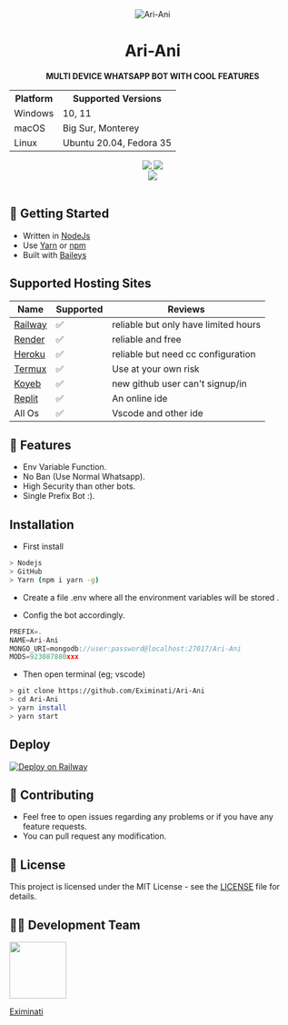 

<div align="center">
    <img src="https://i.pinimg.com/564x/a1/83/38/a183388b010c4a47c828ecc20d27b79c.jpg" alt="Ari-Ani" />
</div>

<h1 align="center">Ari-Ani</h1>

<p align="center">
    <strong>MULTI DEVICE WHATSAPP BOT WITH COOL FEATURES</strong>
</p>

<table align="center">
    <tr>
        <th>Platform</th>
        <th>Supported Versions</th>
    </tr>
    <tr>
        <td>Windows</td>
        <td>10, 11</td>
    </tr>
    <tr>
        <td>macOS</td>
        <td>Big Sur, Monterey</td>
    </tr>
    <tr>
        <td>Linux</td>
        <td>Ubuntu 20.04, Fedora 35</td>
    </tr>
</table>

<p align="center">
  <a href="https://github.com/Eximinati/Ari-Ani/fork">
    <img src="https://img.shields.io/github/forks/Eximinati/Ari-Ani?label=Fork&style=social">
    
    
  <a href="https://github.com/Eximinati/Ari-Ani/stargazers">
    <img src="https://img.shields.io/github/stars/Eximinati/Ari-Ani?style=social">
  </a>

<br>

<a href="https://github.com/Eximinati/Ari-Ani">
    <img src="https://visitor-badge.glitch.me/badge?page_id=https://github.com/Eximinati/Ari-Ani.visitor-badge&left_text=Total%20People%20Visited">
  </a>
  <br><br>

## 🚀 Getting Started

- Written in [NodeJs](https://nodejs.org/)
- Use [Yarn](https://yarnpkg.com) or [npm](npmjs.com)
- Built with [Baileys](https://github.com/adiwajshing/Baileys)

## Supported Hosting Sites

| Name | Supported | Reviews |
| -------- | -------- | -------- |
| <a href="https://railway.app/new/template/cusVAZ?referralCode=iTIHSx" target="_blank">Railway</a> | ✅ | reliable but only have limited hours |
| <a href="https://render.com" target="_blank">Render</a> | ✅ | reliable and free |
| <a href="https://heroku.com" target="_blank">Heroku</a> | ✅ | reliable but need cc configuration |
| <a href="https://termux.com" target="_blank">Termux</a> | ✅ | Use at your own risk |
| <a href="https://www.koyeb.com" target="_blank">Koyeb</a> | ✅ | new github user can't signup/in |
| <a href="https://replit.com/new/github/Eximinati/Ari-Ani" target="_blank">Replit</a> | ✅ | An online ide |
| All Os | ✅ | Vscode and other ide |


## 🎯 Features

- Env Variable Function.
- No Ban (Use Normal Whatsapp).
- High Security than other bots.
- Single Prefix Bot :).

## Installation


- First install
```bash
> Nodejs
> GitHub 
> Yarn (npm i yarn -g)
```
- Create a file .env where all the environment variables will be stored .

- Config the bot accordingly.

```js
PREFIX=.
NAME=Ari-Ani
MONGO_URI=mongodb://user:password@localhost:27017/Ari-Ani
MODS=923087880xxx
```
- Then open terminal (eg; vscode)

```bash
> git clone https://github.com/Eximinati/Ari-Ani
> cd Ari-Ani
> yarn install  
> yarn start
```

## Deploy

[![Deploy on Railway](https://railway.app/button.svg)](https://railway.app/new/template/cusVAZ?referralCode=iTIHSx)


## 🤝 Contributing

+ Feel free to open issues regarding any problems or if you have any feature requests.
+ You can pull request any modification.

## 📜 License

This project is licensed under the MIT License - see the [LICENSE](LICENSE) file for details.

## 🧑‍💻 Development Team

<a href="https://github.com/pratyush4932"><img src="https://github.com/Eximinati.png?size=100" width="100" height="100"></a>

[Eximinati](https://github.com/Eximinati)
